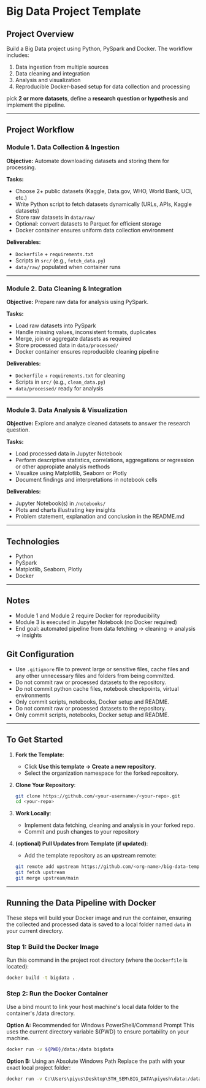 # Big Data Project Template

## Project Overview

Build a Big Data project using Python, PySpark and Docker. The workflow includes:

1. Data ingestion from multiple sources
2. Data cleaning and integration
3. Analysis and visualization
4. Reproducible Docker-based setup for data collection and processing

pick **2 or more datasets**, define a **research question or hypothesis** and implement the pipeline.

---

## Project Workflow

### Module 1. Data Collection & Ingestion

**Objective:** Automate downloading datasets and storing them for processing.

**Tasks:**

- Choose 2+ public datasets (Kaggle, Data.gov, WHO, World Bank, UCI, etc.)
- Write Python script to fetch datasets dynamically (URLs, APIs, Kaggle datasets)
- Store raw datasets in `data/raw/`
- Optional: convert datasets to Parquet for efficient storage
- Docker container ensures uniform data collection environment

**Deliverables:**

- `Dockerfile` + `requirements.txt`
- Scripts in `src/` (e.g., `fetch_data.py`)
- `data/raw/` populated when container runs

---

### Module 2. Data Cleaning & Integration

**Objective:** Prepare raw data for analysis using PySpark.

**Tasks:**

- Load raw datasets into PySpark
- Handle missing values, inconsistent formats, duplicates
- Merge, join or aggregate datasets as required
- Store processed data in `data/processed/`
- Docker container ensures reproducible cleaning pipeline

**Deliverables:**

- `Dockerfile` + `requirements.txt` for cleaning
- Scripts in `src/` (e.g., `clean_data.py`)
- `data/processed/` ready for analysis

---

### Module 3. Data Analysis & Visualization

**Objective:** Explore and analyze cleaned datasets to answer the research question.

**Tasks:**

- Load processed data in Jupyter Notebook
- Perform descriptive statistics, correlations, aggregations or regression or other appropiate analysis methods
- Visualize using Matplotlib, Seaborn or Plotly
- Document findings and interpretations in notebook cells

**Deliverables:**

- Jupyter Notebook(s) in `/notebooks/`
- Plots and charts illustrating key insights
- Problem statement, explanation and conclusion in the README.md

---

## Technologies

- Python
- PySpark
- Matplotlib, Seaborn, Plotly
- Docker

---

## Notes

- Module 1 and Module 2 require Docker for reproducibility
- Module 3 is executed in Jupyter Notebook (no Docker required)
- End goal: automated pipeline from data fetching → cleaning → analysis → insights

## Git Configuration

- Use `.gitignore` file to prevent large or sensitive files, cache files and any other unnecessary files and folders from being committed.
- Do not commit raw or processed datasets to the repository.
- Do not commit python cache files, notebook checkpoints, virtual environments
- Only commit scripts, notebooks, Docker setup and README.
- Do not commit raw or processed datasets to the repository.
- Only commit scripts, notebooks, Docker setup and README.

---

## To Get Started

1. **Fork the Template**:

   - Click **Use this template → Create a new repository**.
   - Select the organization namespace for the forked repository.

2. **Clone Your Repository**:
   ```bash
   git clone https://github.com/<your-username>/<your-repo>.git
   cd <your-repo>
   ```
3. **Work Locally**:

   - Implement data fetching, cleaning and analysis in your forked repo.
   - Commit and push changes to your repository

4. **(optional) Pull Updates from Template (if updated)**:

   - Add the template repository as an upstream remote:

   ```bash
   git remote add upstream https://github.com/<org-name>/big-data-template.git
   git fetch upstream
   git merge upstream/main
   ```

---

## Running the Data Pipeline with Docker

These steps will build your Docker image and run the container, ensuring the collected and processed data is saved to a local folder named `data` in your current directory.

### Step 1: Build the Docker Image

Run this command in the project root directory (where the `Dockerfile` is located):

```bash
docker build -t bigdata .
```

### Step 2: Run the Docker Container

Use a bind mount to link your host machine's local data folder to the container's /data directory.

**Option A:** Recommended for Windows PowerShell/Command Prompt This uses the current directory variable ${PWD} to ensure portability on your machine.

```bash
docker run -v ${PWD}/data:/data bigdata
```

**Option B:** Using an Absolute Windows Path Replace the path with your exact local project folder:

```bash
docker run -v C:\Users\piyus\Desktop\5TH_SEM\BIG_DATA\piyush\data:/data bigdata
```
